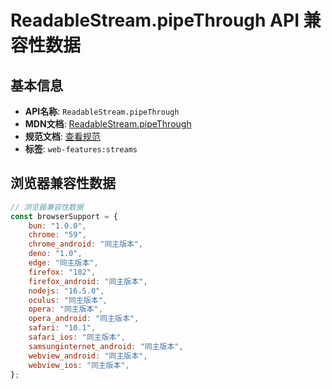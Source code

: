 # ReadableStream.pipeThrough API 兼容性数据

## 基本信息

- **API名称**: `ReadableStream.pipeThrough`
- **MDN文档**: [ReadableStream.pipeThrough](https://developer.mozilla.org/docs/Web/API/ReadableStream/pipeThrough)
- **规范文档**: [查看规范](https://streams.spec.whatwg.org/#ref-for-rs-pipe-through②)
- **标签**: `web-features:streams`

## 浏览器兼容性数据

```javascript
// 浏览器兼容性数据
const browserSupport = {
    bun: "1.0.0",
    chrome: "59",
    chrome_android: "同主版本",
    deno: "1.0",
    edge: "同主版本",
    firefox: "102",
    firefox_android: "同主版本",
    nodejs: "16.5.0",
    oculus: "同主版本",
    opera: "同主版本",
    opera_android: "同主版本",
    safari: "10.1",
    safari_ios: "同主版本",
    samsunginternet_android: "同主版本",
    webview_android: "同主版本",
    webview_ios: "同主版本",
};

```

